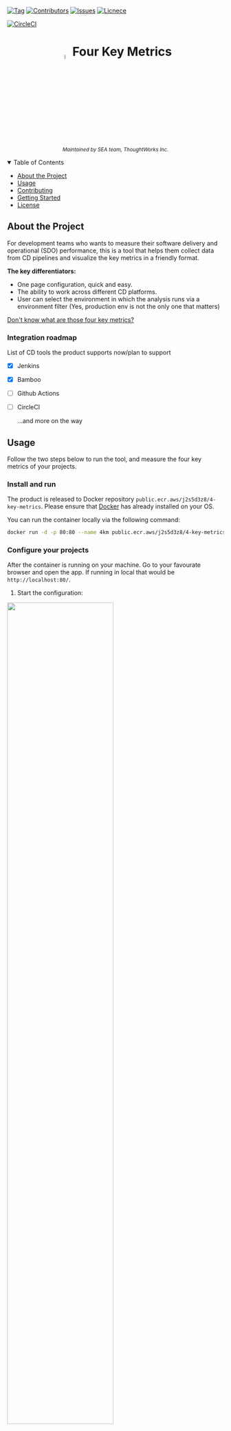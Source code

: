 <!-- PROJECT SHIELDS -->
[![Tag](https://img.shields.io/github/v/tag/four-keys/four-key-metrics.svg?style=flat)](https://github.com/four-keys/four-key-metrics/tags)
[![Contributors](https://img.shields.io/github/contributors/four-keys/four-key-metrics.svg?style=flat)](https://github.com/four-keys/four-key-metrics/graphs/contributors)
[![Issues](https://img.shields.io/github/issues-raw/four-keys/four-key-metrics.svg?style=flat)](https://github.com/four-keys/four-key-metrics/issues)
[![Licnece](https://img.shields.io/github/license/four-keys/four-key-metrics.svg?style=flat)](https://github.com/four-keys/four-key-metrics/blob/main/LICENSE.txt)

[![CircleCI](https://circleci.com/gh/four-keys/four-key-metrics.svg?style=shield&circle-token=b34a27ea76a1d28d669eba1e36b0e2cbc6f6e5f8)](https://app.circleci.com/pipelines/github/four-keys/four-key-metrics)


<!-- PROJECT TITLE -->
<h1 align="center">
  <sub>
  <img  src="https://i.loli.net/2021/02/10/r4ZClmDFd5OEfAY.png"
        height=5%
        width=5%>
  </sub>
  Four Key Metrics
</h1>
<p align="center">
<sup>
     <i> Maintained by SEA team, ThoughtWorks Inc.</i>
</sup>
<br>
</p>


<!-- TABLE OF CONTENTS -->
<details open="open">
  <summary>Table of Contents</summary>
  <ul>
    <li><a href="#about-the-project">About the Project</a></li>
    <li><a href="#usage">Usage</a></li>
    <li><a href="#contributing">Contributing</a></li>
    <li><a href="#getting-started">Getting Started</a></li>
    <li><a href="#license">License</a></li>
  </ul>
</details>
<!-- END OF PROJECT TITLE -->

<!-- ABOUT THE PROJECT -->
## About the Project
For development teams who wants to measure their software delivery and operational (SDO) performance, this is a tool that helps them collect data from CD pipelines and visualize the key metrics in a friendly format.

**The key differentiators:**
* One page configuration, quick and easy.
* The ability to work across different CD platforms.
* User can select the environment in which the analysis runs via a environment filter (Yes, production env is not the only one that matters)

[Don't know what are those four key metrics?](https://www.thoughtworks.com/radar/techniques/four-key-metrics)


### Integration roadmap
List of CD tools the product supports now/plan to support
- [x] Jenkins
- [x] Bamboo
- [ ] Github Actions
- [ ] CircleCI

  ...and more on the way

<!-- END OF ABOUT THE PROJECT -->


<!-- USAGE -->
## Usage
Follow the two steps below to run the tool, and measure the four key metrics of your projects.

### Install and run

The product is released to Docker repository `public.ecr.aws/j2s5d3z8/4-key-metrics`. Please ensure that [Docker](https://www.docker.com) has already installed on your OS.

You can run the container locally via the following command:

``` bash
docker run -d -p 80:80 --name 4km public.ecr.aws/j2s5d3z8/4-key-metrics:1.1.0
```

### Configure your projects

After the container is running on your machine. Go to your favourate browser and open the app. If running in local that would be `http://localhost:80/`.

1. Start the configuration:
  <div><img src="https://i.loli.net/2021/03/18/qS12tGAP6J3BO7s.png" height=70% width=70%></div>

2. And the charts for each key metric will be available at the main page:
  <div><img src="https://i.loli.net/2021/03/18/5UVLrShvBGpwtkI.png" height=70% width=70%></div>

3. Also the full screen view if you want to put it on big screens:
  <div><img src="https://i.loli.net/2021/03/18/HntUEbz2cD4kNBu.png" height=70% width=70%></div>

### Advanced usage

If you would like to keep the 4-key-metrics data to avoid losing any data when remove container, you
can mount the database folder `/data/db` out. And logs are also availalbe if you mount the log folder `/app/logs`. As shown in the example below:

``` bash
docker run -d -p 80:80 --name 4km -v "/path/to/local/directory:/data/db" -v "/path/to/another/directory:/app/logs" public.ecr.aws/j2s5d3z8/4-key-metrics:1.1.0
```
<!-- END OF USAGE -->


<!-- CONTRIBUTING -->
## Contributing
Contributions are what make the open source community such an amazing place to be learn, inspire, and create. Any contributions you make are **greatly appreciated**.

1. Fork the Project
2. Create your Feature Branch (`git checkout -b feature/AmazingFeature`)
3. Commit your Changes (`git commit -m 'Add some AmazingFeature'`)
4. Push to the Branch (`git push origin feature/AmazingFeature`)
5. Open a Pull Request
<!-- END OF CONTRIBUTING -->


<!-- GETTING STARTED -->
## Getting Started
The codebase comprises of three major components `frontend`, `backend`, `ci`.
* Frontend app is a web application built with:
  * TypeScript
  * ReactJS
  * ReCharts

  Go to [frontend folder](https://github.com/four-keys/four-key-metrics/tree/main/frontend) to find more details.

* Backend app is built with:
  * Kotlin
  * Spring Boot Web
  * MongoDB

  Go to [backend folder](https://github.com/four-keys/four-key-metrics/tree/main/backend) to find more details.
  
* Build/Package scripts lives in [ci folder](https://github.com/four-keys/four-key-metrics/tree/main/ci)
<!-- END OF GETTING STARTED -->


<!-- LICENSE -->
## License
Distributed under the MIT License. See [LICENSE](https://github.com/four-keys/four-key-metrics/blob/main/LICENSE.txt) for more information
<!-- END OF LICENSE -->
